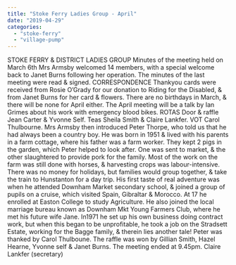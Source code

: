 ```yaml
---
title: "Stoke Ferry Ladies Group - April"
date: "2019-04-29"
categories: 
  - "stoke-ferry"
  - "village-pump"
---
```


STOKE FERRY & DISTRICT LADIES GROUP Minutes of the meeting held on March 6th Mrs Armsby welcomed 14 members, with a special welcome back to Janet Burns following her operation. The minutes of the last meeting were read & signed. CORRESPONDENCE Thankyou cards were received from Rosie O’Grady for our donation to Riding for the Disabled, & from Janet Burns for her card & flowers. There are no birthdays in March, & there will be none for April either. The April meeting will be a talk by Ian Grimes about his work with emergency blood bikes. ROTAS Door & raffle Jean Carter & Yvonne Self. Teas Sheila Smith & Claire Lankfer. VOT Carol Thulbourne. Mrs Armsby then introduced Peter Thorpe, who told us that he had always been a country boy. He was born in 1951 & lived with his parents in a farm cottage, where his father was a farm worker. They kept 2 pigs in the garden, which Peter helped to look after. One was sent to market, & the other slaughtered to provide pork for the family. Most of the work on the farm was still done with horses, & harvesting crops was labour-intensive. There was no money for holidays, but families would group together, & take the train to Hunstanton for a day trip. His first taste of real adventure was when he attended Downham Market secondary school, & joined a group of pupils on a cruise, which visited Spain, Gibraltar & Morocco. At 17 he enrolled at Easton College to study Agriculture. He also joined the local marriage bureau known as Downham Mkt Young Farmers Club, where he met his future wife Jane. In1971 he set up his own business doing contract work, but when this began to be unprofitable, he took a job on the Stradsett Estate, working for the Bagge family, & therein lies another tale! Peter was thanked by Carol Thulboune. The raffle was won by Gillian Smith, Hazel Hearne, Yvonne self & Janet Burns. The meeting ended at 9.45pm. Claire Lankfer (secretary)
